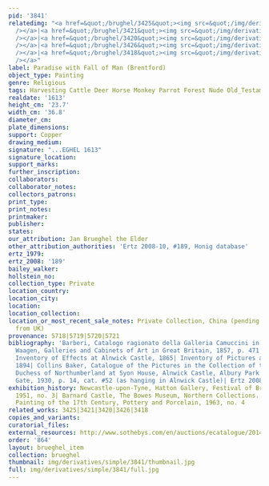 ```yaml
---
pid: '3841'
relatedimg: "<a href=&quot;/brughel/3425&quot;><img src=&quot;/img/derivatives/simple/3425/thumbnail.jpg&quot;
  /></a>|<a href=&quot;/brughel/3421&quot;><img src=&quot;/img/derivatives/simple/3421/thumbnail.jpg&quot;
  /></a>|<a href=&quot;/brughel/3420&quot;><img src=&quot;/img/derivatives/simple/3420/thumbnail.jpg&quot;
  /></a>|<a href=&quot;/brughel/3426&quot;><img src=&quot;/img/derivatives/simple/3426/thumbnail.jpg&quot;
  /></a>|<a href=&quot;/brughel/3418&quot;><img src=&quot;/img/derivatives/simple/3418/thumbnail.jpg&quot;
  /></a>"
label: Paradise with Fall of Man (Brentford)
object_type: Painting
genre: Religious
tags: Harvesting Cattle Deer Horse Monkey Parrot Forest Nude Old_Testament Paradise
realdate: '1613'
height_cm: '23.7'
width_cm: '36.8'
diameter_cm: 
plate_dimensions: 
support: Copper
drawing_medium: 
signature: "...EGHEL 1613"
signature_location: 
support_marks: 
further_inscription: 
collaborators: 
collaborator_notes: 
collectors_patrons: 
print_type: 
print_notes: 
printmaker: 
publisher: 
states: 
our_attribution: Jan Brueghel the Elder
other_attribution_authorities: 'Ertz 2008-10, #189, Honig database'
ertz_1979: 
ertz_2008: '189'
bailey_walker: 
hollstein_no: 
collection_type: Private
location_country: 
location_city: 
location: 
location_collection: 
location_or_most_recent_sale_notes: Private Collection, China (pending export ban
  from UK)
provenance: 5718|5719|5720|5721
bibliography: 'Barberi, Catalogo ragionato della Galleria Camuccini in Roma, 1851|
  Waagen, Galleries and Cabinets of Art in Great Britain, 1857, p. 471 (as at Alnwick)|
  Inventory of Effects at Alnwick Castle, 1865| Inventory of Pictures at Alnwick Castle,
  1894| Collins Baker, Catalogue of the Pictures in the Collection of the Duke and
  Duchess of Northumberland at Syon House, Alnwick Castle, Albury Park and 17 Princes
  Gate, 1930, p. 14, cat. #52 (as hanging in Alnwick Castle)| Ertz 2008-10, cat. #189'
exhibition_history: Newcastle-upon-Tyne, Hatton Gallery, Festival of Britain Exhibition,
  1951, no. 3| Barnard Castle, The Bowes Museum, Northern Collections. Dutch and Flemish
  Painting of the 17th Century, Pottery and Porcelain, 1963, no. 4
related_works: 3425|3421|3420|3426|3418
copies_and_variants: 
curatorial_files: 
external_resources: http://www.sothebys.com/en/auctions/ecatalogue/2014/old-master-british-paintings-evening-l14033/lot.19.html*http://residenzgalerie.at/Flemish-Baroque.18.0.html?&L=1&cHash=86dc4fb895&tx_csimageexplorer_pi1
order: '864'
layout: brueghel_item
collection: brueghel
thumbnail: img/derivatives/simple/3841/thumbnail.jpg
full: img/derivatives/simple/3841/full.jpg
---
```


